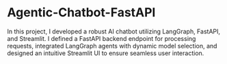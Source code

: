 # Agentic-Chatbot-FastAPI
In this project, I developed a robust AI chatbot utilizing LangGraph, FastAPI, and Streamlit. I defined a FastAPI backend endpoint for processing requests, integrated LangGraph agents with dynamic model selection, and designed an intuitive Streamlit UI to ensure seamless user interaction.
